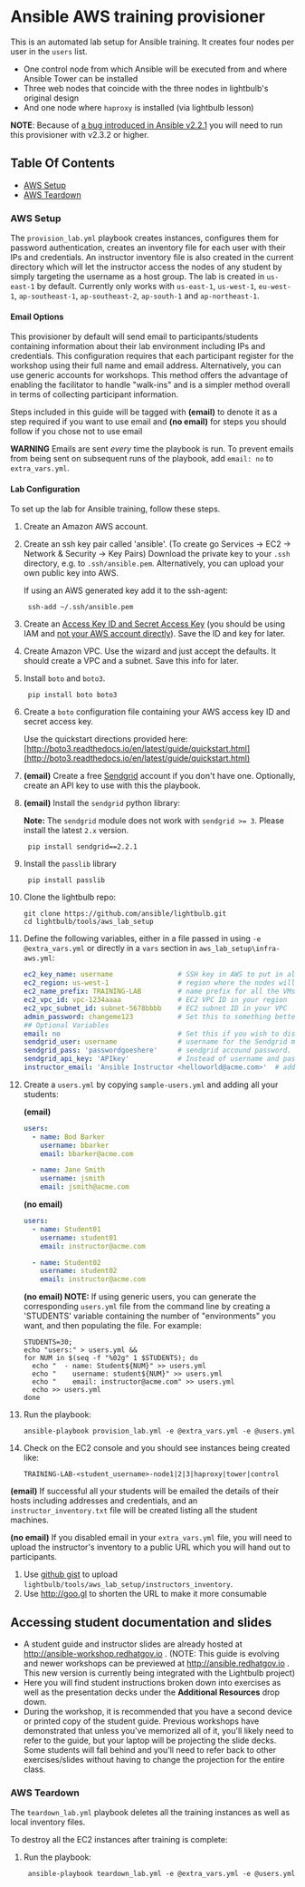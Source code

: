 Ansible AWS training provisioner
================================

This is an automated lab setup for Ansible training. It creates four nodes per user in the `users` list.

* One control node from which Ansible will be executed from and where Ansible Tower can be installed
* Three web nodes that coincide with the three nodes in lightbulb's original design
* And one node where `haproxy` is installed (via lightbulb lesson)

**NOTE**: Because of [a bug introduced in Ansible v2.2.1](https://github.com/ansible/lightbulb/issues/112) you will need to run this provisioner with v2.3.2 or higher.

## Table Of Contents
- [AWS Setup](#aws-setup)
- [AWS Teardown](#aws-teardown)

### AWS Setup ###
The `provision_lab.yml` playbook creates instances, configures them for password authentication, creates an inventory file for each user with their IPs and credentials. An instructor inventory file is also created in the current directory which will let the instructor access the nodes of any student by simply targeting the username as a host group. The lab is created in `us-east-1` by default.  Currently only works with `us-east-1`, `us-west-1`, `eu-west-1`, `ap-southeast-1`, `ap-southeast-2`, `ap-south-1` and `ap-northeast-1`.

#### Email Options ####
This provisioner by default will send email to participants/students containing information about their lab environment including IPs and credentials. This configuration requires that each participant register for the workshop using their full name and email address.   Alternatively, you can use generic accounts for workshops.  This method offers the advantage of enabling the facilitator to handle "walk-ins" and is a simpler method overall in terms of collecting participant information.

Steps included in this guide will be tagged with __(email)__ to denote it as a step required if you want to use email and __(no email)__ for steps you should follow if you chose not to use email   

**WARNING** Emails are sent _every_ time the playbook is run. To prevent emails from being sent on subsequent runs of the playbook, add `email: no` to `extra_vars.yml`.

#### Lab Configuration ####
To set up the lab for Ansible training, follow these steps.

1. Create an Amazon AWS account.

2. Create an ssh key pair called 'ansible'. (To create go Services -> EC2 -> Network & Security -> Key Pairs) Download the private key to your `.ssh` directory, e.g. to `.ssh/ansible.pem`. Alternatively, you can upload your own public key into AWS.

      If using an AWS generated key add it to the ssh-agent:

        ssh-add ~/.ssh/ansible.pem

3. Create an [Access Key ID and Secret Access Key](http://docs.aws.amazon.com/IAM/latest/UserGuide/id_credentials_access-keys.html) (you should be using IAM and [not your AWS account directly](http://docs.aws.amazon.com/general/latest/gr/managing-aws-access-keys.html)).  Save the ID and key for later.

4. Create Amazon VPC.   Use the wizard and just accept the defaults.   It should create a VPC and a subnet. Save this info for later.

5. Install `boto` and `boto3`.

        pip install boto boto3

6. Create a `boto` configuration file containing your AWS access key ID and secret access key.

      Use the quickstart directions provided here: [http://boto3.readthedocs.io/en/latest/guide/quickstart.html](http://boto3.readthedocs.io/en/latest/guide/quickstart.html)

7. __(email)__ Create a free [Sendgrid](http://sendgrid.com) account if you don't have one. Optionally, create an API key to use with this the playbook.

8. __(email)__ Install the `sendgrid` python library:

    **Note:** The `sendgrid` module does not work with `sendgrid >= 3`. Please install the latest `2.x` version.

        pip install sendgrid==2.2.1

9. Install the `passlib` library

        pip install passlib

10. Clone the lightbulb repo:

        git clone https://github.com/ansible/lightbulb.git
        cd lightbulb/tools/aws_lab_setup

11. Define the following variables, either in a file passed in using `-e @extra_vars.yml` or directly in a `vars` section in `aws_lab_setup\infra-aws.yml`:

      ```yaml
      ec2_key_name: username                # SSH key in AWS to put in all the instances
      ec2_region: us-west-1                 # region where the nodes will live
      ec2_name_prefix: TRAINING-LAB         # name prefix for all the VMs
      ec2_vpc_id: vpc-1234aaaa              # EC2 VPC ID in your region
      ec2_vpc_subnet_id: subnet-5678bbbb    # EC2 subnet ID in your VPC
      admin_password: changeme123           # Set this to something better if you'd like. Defaults to 'LearnAnsible[two digit month][two digit year]', e.g., LearnAnsible0416
      ## Optional Variables
      email: no                             # Set this if you wish to disable email
      sendgrid_user: username               # username for the Sendgrid module.  Not required if "email: no" is set
      sendgrid_pass: 'passwordgoeshere'     # sendgrid accound password.  Not required if "email: no" is set
      sendgrid_api_key: 'APIkey'            # Instead of username and password, you may use an API key. Don't define both. Not required if "email: no" is set
      instructor_email: 'Ansible Instructor <helloworld@acme.com>'  # address you want the emails to arrive from. Not required if "email: no" is set
      ```

12. Create a `users.yml` by copying `sample-users.yml` and adding all your students:

    __(email)__
    ```yaml
    users:
      - name: Bod Barker
        username: bbarker
        email: bbarker@acme.com

      - name: Jane Smith
        username: jsmith
        email: jsmith@acme.com
    ```

    __(no email)__
    ```yaml
    users:
      - name: Student01
        username: student01
        email: instructor@acme.com

      - name: Student02
        username: student02
        email: instructor@acme.com
    ```
    **(no email) NOTE:**  If using generic users, you can generate the corresponding
`users.yml` file from the command line by creating a 'STUDENTS' variable
containing the number of "environments" you want, and then populating the file.
For example:

        STUDENTS=30;
        echo "users:" > users.yml &&
        for NUM in $(seq -f "%02g" 1 $STUDENTS); do
          echo "  - name: Student${NUM}" >> users.yml
          echo "    username: student${NUM}" >> users.yml
          echo "    email: instructor@acme.com" >> users.yml
          echo >> users.yml
        done

13. Run the playbook:

        ansible-playbook provision_lab.yml -e @extra_vars.yml -e @users.yml

14. Check on the EC2 console and you should see instances being created like:

        TRAINING-LAB-<student_username>-node1|2|3|haproxy|tower|control

__(email)__ If successful all your students will be emailed the details of their hosts including addresses and credentials, and an `instructor_inventory.txt` file will be created listing all the student machines.

__(no email)__ If you disabled email in your `extra_vars.yml` file, you will need to upload the instructor's inventory to a public URL which you will hand out to participants.  
1. Use [github gist](https://gist.github.com/) to upload `lightbulb/tools/aws_lab_setup/instructors_inventory`.
2. Use http://goo.gl to shorten the URL to make it more consumable

## Accessing student documentation and slides

  * A student guide and instructor slides are already hosted at http://ansible-workshop.redhatgov.io . (NOTE:  This guide is evolving and newer workshops can be previewed at http://ansible.redhatgov.io . This new version is currently being integrated with the Lightbulb project)
  * Here you will find student instructions broken down into exercises as well as the presentation decks under the __Additional Resources__ drop down.
  * During the workshop, it is recommended that you have a second device or printed copy of the student guide.  Previous workshops have demonstrated that unless you've memorized all of it, you'll likely need to refer to the guide, but your laptop will be projecting the slide decks.  Some students will fall behind and you'll need to refer back to other exercises/slides without having to change the projection for the entire class.

### AWS Teardown ###

The `teardown_lab.yml` playbook deletes all the training instances as well as local inventory files.

To destroy all the EC2 instances after training is complete:

1. Run the playbook:

        ansible-playbook teardown_lab.yml -e @extra_vars.yml -e @users.yml
